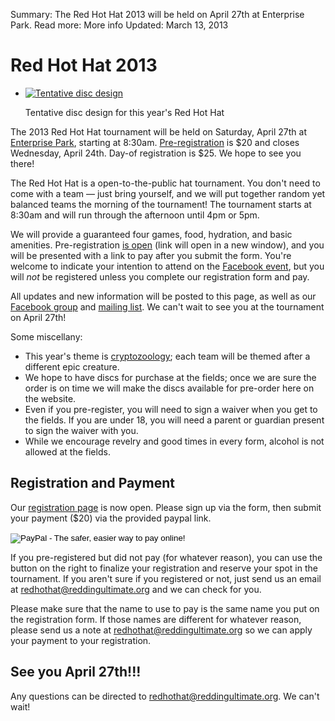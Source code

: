 Summary: The Red Hot Hat 2013 will be held on April 27th at Enterprise Park.
Read more: More info
Updated: March 13, 2013

# Red Hot Hat 2013

<ul class="thumbnails pull-right span4">
    <li class="span3 pull-right">
        <div class="thumbnail">
            <a href="/images/rhh-2013-disc.jpg">
                <img src="/images/rhh-2013-disc.jpg" alt="Tentative disc design">
            </a>
            <p class="caption">
                Tentative disc design for this year's Red Hot Hat
            </p>
        </div>
    </li>
</ul>

The 2013 Red Hot Hat tournament will be held on Saturday, April 27th at [Enterprise Park](/places/enterprise), starting at 8:30am.
<a href="https://docs.google.com/forms/d/1Hs6b0YoJ9UQpZdd_aga6Vi3tEuhueYNhRaq9JS61Ccg/viewform" target="_blank">Pre-registration</a> is $20 and closes Wednesday, April 24th.
Day-of registration is $25.
We hope to see you there!

The Red Hot Hat is a open-to-the-public hat tournament.
You don't need to come with a team &mdash; just bring yourself, and we will put together random yet balanced teams the morning of the tournament!
The tournament starts at 8:30am and will run through the afternoon until 4pm or 5pm.

We will provide a guaranteed four games, food, hydration, and basic amenities.
Pre-registration <a href="https://docs.google.com/forms/d/1Hs6b0YoJ9UQpZdd_aga6Vi3tEuhueYNhRaq9JS61Ccg/viewform" target="_blank">is open</a> (link will open in a new window), and you will be presented with a link to pay after you submit the form.
You're welcome to indicate your intention to attend on the [Facebook event](https://www.facebook.com/events/148400795324397/), but you will *not* be registered unless you complete our registration form and pay.

All updates and new information will be posted to this page, as well as our [Facebook group](https://www.facebook.com/groups/ReddingUltimateAssociation/) and [mailing list](https://groups.google.com/forum/?fromgroups#!forum/redding-ultimate-association).
We can't wait to see you at the tournament on April 27th!

Some miscellany:

* This year's theme is [cryptozoology](http://en.wikipedia.org/wiki/Cryptozoology); each team will be themed after a different epic creature.
* We hope to have discs for purchase at the fields; once we are sure the order is on time we will make the discs available for pre-order here on the website.
* Even if you pre-register, you will need to sign a waiver when you get to the fields. If you are under 18, you will need a parent or guardian present to sign the waiver with you.
* While we encourage revelry and good times in every form, alcohol is not allowed at the fields.

## Registration and Payment

Our <a href="https://docs.google.com/forms/d/1Hs6b0YoJ9UQpZdd_aga6Vi3tEuhueYNhRaq9JS61Ccg/viewform" target="_blank">registration page</a> is now open.
Please sign up via the form, then submit your payment ($20) via the provided paypal link.

<div class="pull-right span3">
<form action="https://www.paypal.com/cgi-bin/webscr" method="post">
<input type="hidden" name="cmd" value="_s-xclick" />
<input type="hidden" name="hosted_button_id" value="J8T5S53YC9JAE" />
<input type="image" src="https://www.paypalobjects.com/en_US/i/btn/btn_paynowCC_LG.gif" name="submit" alt="PayPal - The safer, easier way to pay online!" class="pull-right well"/>
<img alt="" src="https://www.paypalobjects.com/en_US/i/scr/pixel.gif" width="1" height="1" />
</form>
</div>

If you pre-registered but did not pay (for whatever reason), you can use the button on the right to finalize your registration and reserve your spot in the tournament.
If you aren't sure if you registered or not, just send us an email at <redhothat@reddingultimate.org> and we can check for you.

Please make sure that the name to use to pay is the same name you put on the registration form.
If those names are different for whatever reason, please send us a note at <redhothat@reddingultimate.org> so we can apply your payment to your registration.

## See you April 27th!!!

Any questions can be directed to <redhothat@reddingultimate.org>.
We can't wait!
